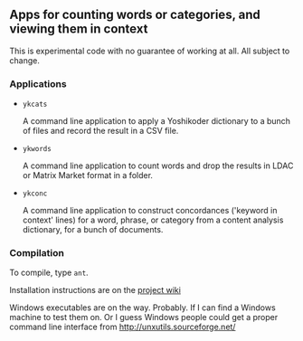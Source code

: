 ## Apps for counting words or categories, and viewing them in context

This is experimental code with no guarantee of working at all.
All subject to change.

### Applications

* `ykcats`

  A command line application to 
  apply a Yoshikoder dictionary to a bunch of files and
  record the result in a CSV file.

* `ykwords`

  A command line application to
  count words and drop the results in LDAC or Matrix Market format in a folder.

* `ykconc`
  
  A command line application to 
  construct concordances ('keyword in context' lines) for a word, phrase, 
  or category from a content analysis dictionary, for a bunch of documents.

### Compilation

To compile, type `ant`. 

Installation instructions are on the [project wiki](https://github.com/conjugateprior/jca/wiki)

Windows executables are on the way.  Probably.  If I can find a
Windows machine to test them on.  Or I guess Windows people could get
a proper command line interface from <http://unxutils.sourceforge.net/>